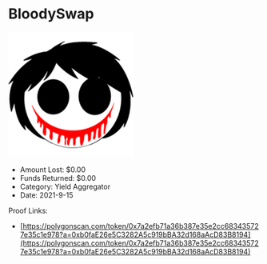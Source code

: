 # BloodySwap
![BloodySwap](/rektimages/BloodySwap.png)
- Amount Lost: $0.00
- Funds Returned: $0.00
- Category: Yield Aggregator
- Date: 2021-9-15



Proof Links:
- [https://polygonscan.com/token/0x7a2efb71a36b387e35e2cc683435727e35c1e978?a=0xb0faE26e5C3282A5c919bBA32d168aAcD83B8194](https://polygonscan.com/token/0x7a2efb71a36b387e35e2cc683435727e35c1e978?a=0xb0faE26e5C3282A5c919bBA32d168aAcD83B8194)


